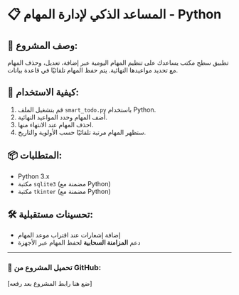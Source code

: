 # 📋 المساعد الذكي لإدارة المهام - Python

## 📌 وصف المشروع:
تطبيق سطح مكتب يساعدك على تنظيم المهام اليومية عبر إضافة، تعديل، وحذف المهام مع تحديد مواعيدها النهائية. يتم حفظ المهام تلقائيًا في قاعدة بيانات.

## 🚀 كيفية الاستخدام:
1. قم بتشغيل الملف `smart_todo.py` باستخدام Python.
2. أضف المهام وحدد المواعيد النهائية.
3. احذف المهام عند الانتهاء منها.
4. ستظهر المهام مرتبة تلقائيًا حسب الأولوية والتاريخ.

## 📦 المتطلبات:
- Python 3.x  
- مكتبة `sqlite3` (مضمنة مع Python)  
- مكتبة `tkinter` (مضمنة مع Python)  

## 🛠 تحسينات مستقبلية:
- إضافة إشعارات عند اقتراب موعد المهام  
- دعم **المزامنة السحابية** لحفظ المهام عبر الأجهزة  

---

### 🔗 **تحميل المشروع من GitHub:**
[ضع هنا رابط المشروع بعد رفعه]
